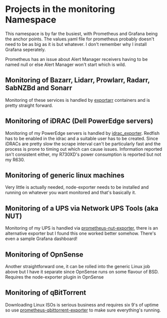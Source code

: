 
# Projects in the monitoring Namespace

This namespace is by far the busiest, with Prometheus and Grafana being the anchor points. The values.yaml file for prometheus probably doesn't need to be as big as it is but whatever. I don't remember why I install Grafana seperately.

Prometheus has an issue about Alert Manager receivers having to be named null or else Alert Manager won't start which is wild.

## Monitoring of Bazarr, Lidarr, Prowlarr, Radarr, SabNZBd and Sonarr

Monitoring of these services is handled by [exportarr](https://github.com/onedr0p/exportarr) containers and is pretty straight forward.

## Monitoring of iDRAC (Dell PowerEdge servers)

Monitoring of my PowerEdge servers is handled by [idrac_exporter](https://github.com/mrlhansen/idrac_exporter). Redfish has to be enabled in the idrac and a suitable user has to be created. Since iDRACs are pretty slow the scrape interval can't be particularly fast and the process is prone to timing out which can cause issues. Information reported isn't consistent either, my R730XD's power consumption is reported but not my R630.

## Monitoring of generic linux machines

Very little is actually needed, node-exporter needs to be installed and running on whatever you want monitored and that's basically it.

## Monitoring of a UPS via Network UPS Tools (aka NUT)

Monitoring of my UPS is handled via [prometheus-nut-exporter](https://github.com/hon95/prometheus-nut-exporter), there is an alternative exporter but I found this one worked better somehow. There's even a sample Grafana dashboard!

## Monitoring of OpnSense

Another straightforward one, it can be rolled into the generic Linux job above but I have it separate since OpnSense runs on some flavour of BSD. Requires the node-exporter plugin in OpnSense

## Monitoring of qBitTorrent

Downloading Linux ISOs is serious business and requires six 9's of uptime so use [prometheus-qbittorrent-exporter](https://github.com/esanchezm/prometheus-qbittorrent-exporter) to make sure everything's running.

